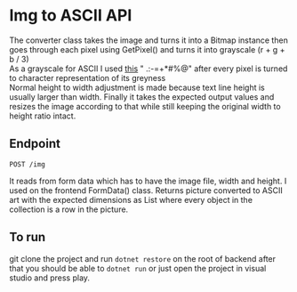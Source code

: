 # Img to ASCII API
The converter class takes the image and turns it into a Bitmap instance then goes through each pixel using GetPixel() and turns it into grayscale (r + g + b / 3) <br/>
As a grayscale for ASCII I used [this](http://paulbourke.net/dataformats/asciiart/) " .:-=+*#%@" after every pixel is turned to character representation of its greyness <br/> 
Normal height to width adjustment is made because text line height is usually larger than width. Finally it takes the expected output values and resizes the image according to that while still keeping the original width to height ratio intact.

## Endpoint

`POST /img`

It reads from form data which has to have the image file, width and height. I used on the frontend FormData() class.
Returns picture converted to ASCII art with the expected dimensions as List<string> where every object in the collection is a row in the picture.

## To run
git clone the project and run `dotnet restore` on the root of backend after that you should be able to `dotnet run` or just open the project in visual studio and press play.
